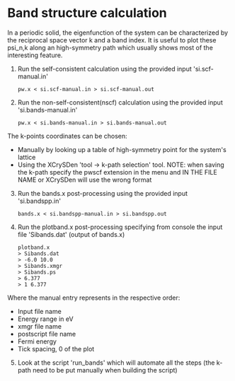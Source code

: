 # Band structure calculation
In a periodic solid, the eigenfunction of the system can be characterized by the reciprocal space vector k and a band index.
It is useful to plot these psi_n,k along an high-symmetry path which usually shows most of the interesting feature.
  1. Run the self-consistent calculation using the provided input 'si.scf-manual.in'
      ```
      pw.x < si.scf-manual.in > si.scf-manual.out
      ```
  2. Run the non-self-consistent(nscf) calculation using the provided input 'si.bands-manual.in'
      ```
      pw.x < si.bands-manual.in > si.bands-manual.out
      ```
  The k-points coordinates can be chosen:
  - Manually by looking up a table of high-symmetry point for the system's lattice
  - Using the XCrySDen 'tool -> k-path selection' tool.
      NOTE: when saving the k-path specify the pwscf extension in the menu and IN THE FILE NAME or XCrySDen will use the wrong format
  3. Run the bands.x post-processing using the provided input 'si.bandspp.in'
      ```
      bands.x < si.bandspp-manual.in > si.bandspp.out
      ```
  4. Run the plotband.x post-processing specifying from console the input file 'Sibands.dat' (output of bands.x)
      ```
      plotband.x
      > Sibands.dat
      > -6.0 10.0
      > Sibands.xmgr
      > Sibands.ps
      > 6.377
      > 1 6.377
      ```
  Where the manual entry represents in the respective order:
  - Input file name
  - Energy range in eV
  - xmgr file name
  - postscript file name
  - Fermi energy
  - Tick spacing, 0 of the plot
  5. Look at the script 'run_bands' which will automate all the steps (the k-path need to be put manually when building the script)
